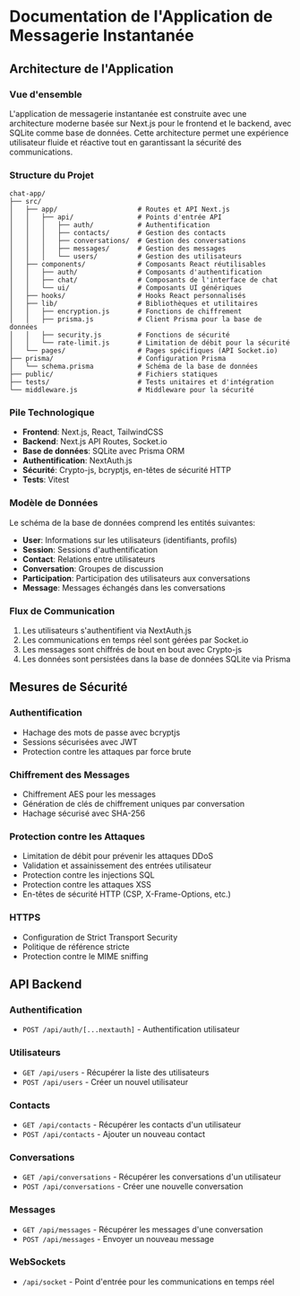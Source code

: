 # Documentation de l'Application de Messagerie Instantanée

## Architecture de l'Application

### Vue d'ensemble
L'application de messagerie instantanée est construite avec une architecture moderne basée sur Next.js pour le frontend et le backend, avec SQLite comme base de données. Cette architecture permet une expérience utilisateur fluide et réactive tout en garantissant la sécurité des communications.

### Structure du Projet
```
chat-app/
├── src/
│   ├── app/                    # Routes et API Next.js
│   │   ├── api/                # Points d'entrée API
│   │   │   ├── auth/           # Authentification
│   │   │   ├── contacts/       # Gestion des contacts
│   │   │   ├── conversations/  # Gestion des conversations
│   │   │   ├── messages/       # Gestion des messages
│   │   │   └── users/          # Gestion des utilisateurs
│   ├── components/             # Composants React réutilisables
│   │   ├── auth/               # Composants d'authentification
│   │   ├── chat/               # Composants de l'interface de chat
│   │   └── ui/                 # Composants UI génériques
│   ├── hooks/                  # Hooks React personnalisés
│   ├── lib/                    # Bibliothèques et utilitaires
│   │   ├── encryption.js       # Fonctions de chiffrement
│   │   ├── prisma.js           # Client Prisma pour la base de données
│   │   ├── security.js         # Fonctions de sécurité
│   │   └── rate-limit.js       # Limitation de débit pour la sécurité
│   └── pages/                  # Pages spécifiques (API Socket.io)
├── prisma/                     # Configuration Prisma
│   └── schema.prisma           # Schéma de la base de données
├── public/                     # Fichiers statiques
├── tests/                      # Tests unitaires et d'intégration
└── middleware.js               # Middleware pour la sécurité
```

### Pile Technologique
- **Frontend**: Next.js, React, TailwindCSS
- **Backend**: Next.js API Routes, Socket.io
- **Base de données**: SQLite avec Prisma ORM
- **Authentification**: NextAuth.js
- **Sécurité**: Crypto-js, bcryptjs, en-têtes de sécurité HTTP
- **Tests**: Vitest

### Modèle de Données
Le schéma de la base de données comprend les entités suivantes:
- **User**: Informations sur les utilisateurs (identifiants, profils)
- **Session**: Sessions d'authentification
- **Contact**: Relations entre utilisateurs
- **Conversation**: Groupes de discussion
- **Participation**: Participation des utilisateurs aux conversations
- **Message**: Messages échangés dans les conversations

### Flux de Communication
1. Les utilisateurs s'authentifient via NextAuth.js
2. Les communications en temps réel sont gérées par Socket.io
3. Les messages sont chiffrés de bout en bout avec Crypto-js
4. Les données sont persistées dans la base de données SQLite via Prisma

## Mesures de Sécurité

### Authentification
- Hachage des mots de passe avec bcryptjs
- Sessions sécurisées avec JWT
- Protection contre les attaques par force brute

### Chiffrement des Messages
- Chiffrement AES pour les messages
- Génération de clés de chiffrement uniques par conversation
- Hachage sécurisé avec SHA-256

### Protection contre les Attaques
- Limitation de débit pour prévenir les attaques DDoS
- Validation et assainissement des entrées utilisateur
- Protection contre les injections SQL
- Protection contre les attaques XSS
- En-têtes de sécurité HTTP (CSP, X-Frame-Options, etc.)

### HTTPS
- Configuration de Strict Transport Security
- Politique de référence stricte
- Protection contre le MIME sniffing

## API Backend

### Authentification
- `POST /api/auth/[...nextauth]` - Authentification utilisateur

### Utilisateurs
- `GET /api/users` - Récupérer la liste des utilisateurs
- `POST /api/users` - Créer un nouvel utilisateur

### Contacts
- `GET /api/contacts` - Récupérer les contacts d'un utilisateur
- `POST /api/contacts` - Ajouter un nouveau contact

### Conversations
- `GET /api/conversations` - Récupérer les conversations d'un utilisateur
- `POST /api/conversations` - Créer une nouvelle conversation

### Messages
- `GET /api/messages` - Récupérer les messages d'une conversation
- `POST /api/messages` - Envoyer un nouveau message

### WebSockets
- `/api/socket` - Point d'entrée pour les communications en temps réel
